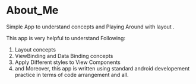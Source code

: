 # About_Me
Simple App to understand concepts and Playing Around with layout .

This app is very helpful to understand Following:

1. Layout concepts
2. ViewBinding and Data Binding concepts 
3. Apply Different styles to View Components 
4. and Moreover, this app is written using standard android developement practice in terms of code arrangement and all. 

